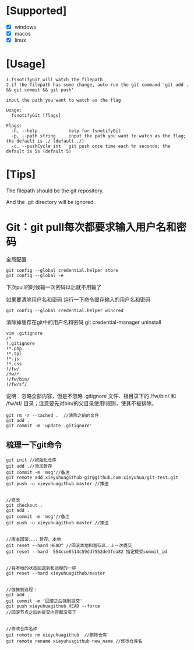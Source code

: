 <!--
 * @Descripttion: 
 * @version: 
 * @Author: seaslog
 * @Date: 2022-03-04 15:26:58
 * @LastEditors: 谢余华
 * @LastEditTime: 2022-03-05 09:09:46
-->

# [Supported]

 - [x] windows 
 - [x] macos 
 - [x] linux

# [Usage]

```
1.fsnotifyGit will watch the filepath
2.if the filepath has some change, auto run the git command 'git add . && git commit && git push'

input the path you want to watch as the flag

Usage:
  fsnotifyGit [flags]

Flags:
  -h, --help            help for fsnotifyGit
  -p, --path string     input the path you want to watch as the flag; the default is ./ (default ./)
  -c, --pushCycle int   git push once time each %n seconds; the default is 5s (default 5)
```


# [Tips]

The filepath should be the git repository.

And the .git directory will be ignored.


# Git：git pull每次都要求输入用户名和密码

全局配置

```
git config --global credential.helper store
git config --global -e
```

下次pull的时候输一次密码以后就不用输了

如果要清除用户名和密码
运行一下命令缓存输入的用户名和密码

```
git config --global credential.helper wincred
```

清除掉缓存在git中的用户名和密码
git credential-manager uninstall

```
vim .gitignore
/*
!.gitignore
!*.php
!*.tpl
!*.js
!*.css
!/fw/ 
/fw/*
!/fw/bin/
!/fw/sf/
```
说明：忽略全部内容，但是不忽略 .gitignore 文件、根目录下的 /fw/bin/ 和 /fw/sf/ 
目录；注意要先对bin/的父目录使用!规则，使其不被排除。

```
git rm -r --cached .  //清除之前的文件
git add .
git commit -m 'update .gitignore'
```

## 梳理一下git命令

```
git init //初始化仓库
git add .//添加暂存
git commit -m 'msg'//备注
git remote add xieyuhuagithub git@github.com:xieyuhua/git-test.git
git push -u xieyuhuagithub master //推送


//修改
git checkout .
git add .
git commit -m 'msg'//备注
git push -u xieyuhuagithub master //推送


//版本回滚，，，，暂存、本地
git reset --hard HEAD^ //回滚本地和暂存区，上一次提交
git reset --hard  554cce8514c59dd7552de3fea82 指定提交commit_id 


//将本地的状态回退到和远程的一样
git reset --hard xieyuhuagithub/master


//强推到远程：
git add .
git commit -m '回滚之后强制提交'
git push xieyuhuagithub HEAD --force  
//回滚节点之后的提交内容都没有了


//修改仓库名称
git remote rm xieyuhuagithub  //删除仓库
git remote rename xieyuhuagithub new_name //修改仓库名
```
